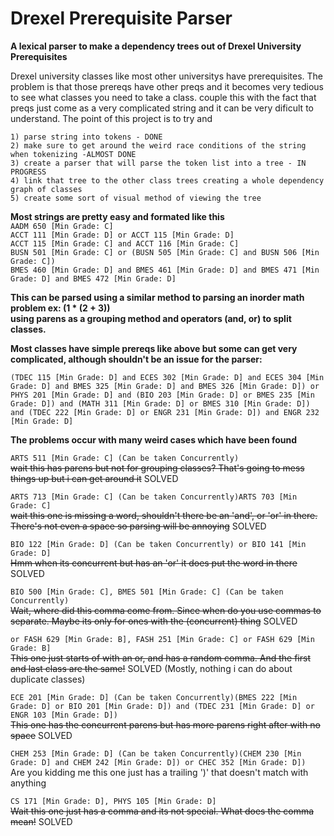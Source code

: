 # Drexel Prerequisite Parser
**A lexical parser to make a dependency trees out of Drexel University Prerequisites** 
    
    
Drexel university classes like most other universitys have prerequisites. The problem is that those prereqs have other preqs and it becomes very tedious to see what classes you need to take a class. couple this with the fact that preqs just come as a very complicated string and it can be very dificult to understand. The point of this project is to try and    
    
    1) parse string into tokens - DONE
    2) make sure to get around the weird race conditions of the string when tokenizing -ALMOST DONE
    3) create a parser that will parse the token list into a tree - IN PROGRESS
    4) link that tree to the other class trees creating a whole dependency graph of classes     
    5) create some sort of visual method of viewing the tree    


**Most strings are pretty easy and formated like this**    
`AADM 650 [Min Grade: C]`    
`ACCT 111 [Min Grade: D] or ACCT 115 [Min Grade: D]`      
`ACCT 115 [Min Grade: C] and ACCT 116 [Min Grade: C]`        
`BUSN 501 [Min Grade: C] or (BUSN 505 [Min Grade: C] and BUSN 506 [Min Grade: C])`    
`BMES 460 [Min Grade: D] and BMES 461 [Min Grade: D] and BMES 471 [Min Grade: D] and BMES 472 [Min Grade: D]`         
    

**This can be parsed using a similar method to parsing an inorder math problem ex: (1 * (2 + 3))    
using parens as a grouping method and operators (and, or) to split classes.**   

**Most classes have simple prereqs like above but some can get very complicated, although shouldn't be an issue for the parser:**

`(TDEC 115 [Min Grade: D] and ECES 302 [Min Grade: D] and ECES 304 [Min Grade: D] and BMES 325 [Min Grade: D] and BMES 326 [Min Grade: D]) or PHYS 201 [Min Grade: D] and (BIO 203 [Min Grade: D] or BMES 235 [Min Grade: D]) and (MATH 311 [Min Grade: D] or BMES 310 [Min Grade: D]) and (TDEC 222 [Min Grade: D] or ENGR 231 [Min Grade: D]) and ENGR 232 [Min Grade: D]`     
     

**The problems occur with many weird cases which have been found** 

`ARTS 511 [Min Grade: C] (Can be taken Concurrently)`    
~~wait this has parens but not for grouping classes? That's going to mess things up but i can get around it~~ SOLVED

`ARTS 713 [Min Grade: C] (Can be taken Concurrently)ARTS 703 [Min Grade: C]`    
~~wait this one is missing a word, shouldn't there be an 'and', or 'or' in there. There's not even a space so parsing will be annoying~~ SOLVED


`BIO 122 [Min Grade: D] (Can be taken Concurrently) or BIO 141 [Min Grade: D]`    
~~Hmm when its concurrent but has an 'or' it does put the word in there~~ SOLVED

`BIO 500 [Min Grade: C], BMES 501 [Min Grade: C] (Can be taken Concurrently)`    
~~Wait, where did this comma come from. Since when do you use commas to separate. Maybe its only for ones with the (concurrent) thing~~ SOLVED

`or FASH 629 [Min Grade: B], FASH 251 [Min Grade: C] or FASH 629 [Min Grade: B]`    
~~This one just starts of with an or, and has a random comma. And the first and last class are the same!~~ SOLVED (Mostly, nothing i can do about duplicate classes)

`ECE 201 [Min Grade: D] (Can be taken Concurrently)(BMES 222 [Min Grade: D] or BIO 201 [Min Grade: D]) and (TDEC 231 [Min Grade: D] or ENGR 103 [Min Grade: D])`    
~~This one has the concurrent parens but has more parens right after with no space~~ SOLVED


`CHEM 253 [Min Grade: D] (Can be taken Concurrently)(CHEM 230 [Min Grade: D] and CHEM 242 [Min Grade: D]) or CHEC 352 [Min Grade: D])`    
Are you kidding me this one just has a trailing ')' that doesn't match with anything

`CS 171 [Min Grade: D], PHYS 105 [Min Grade: D]`    
~~Wait this one just has a comma and its not special. What does the comma mean!~~ SOLVED